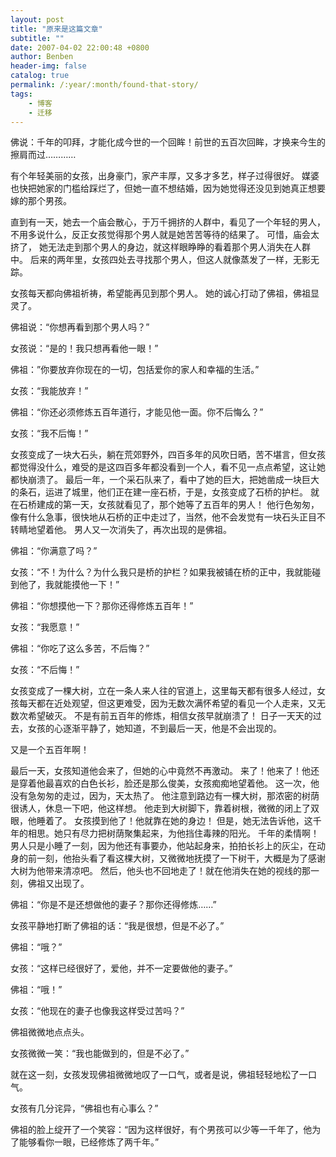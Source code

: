 ```yaml
---
layout: post
title: "原来是这篇文章"
subtitle: ""
date: 2007-04-02 22:00:48 +0800
author: Benben
header-img: false
catalog: true
permalink: /:year/:month/found-that-story/
tags:
    - 博客
    - 迁移
---
```


佛说：千年的叩拜，才能化成今世的一个回眸！前世的五百次回眸，才换来今生的擦肩而过…………  

有个年轻美丽的女孩，出身豪门，家产丰厚，又多才多艺，样子过得很好。 媒婆也快把她家的门槛给踩烂了，但她一直不想结婚，因为她觉得还没见到她真正想要嫁的那个男孩。

直到有一天，她去一个庙会散心，于万千拥挤的人群中，看见了一个年轻的男人，不用多说什么，反正女孩觉得那个男人就是她苦苦等待的结果了。 可惜，庙会太挤了， 她无法走到那个男人的身边，就这样眼睁睁的看着那个男人消失在人群中。 后来的两年里，女孩四处去寻找那个男人，但这人就像蒸发了一样，无影无踪。

女孩每天都向佛祖祈祷，希望能再见到那个男人。 她的诚心打动了佛祖，佛祖显灵了。

佛祖说：“你想再看到那个男人吗？”

女孩说：“是的！我只想再看他一眼！”

佛祖：”你要放弃你现在的一切，包括爱你的家人和幸福的生活。”

女孩：“我能放弃！”

佛祖：“你还必须修炼五百年道行，才能见他一面。你不后悔么？”

女孩：“我不后悔！”

女孩变成了一块大石头，躺在荒郊野外，四百多年的风吹日晒，苦不堪言，但女孩都觉得没什么，难受的是这四百多年都没看到一个人，看不见一点点希望，这让她都快崩溃了。 最后一年，一个采石队来了，看中了她的巨大，把她凿成一块巨大的条石，运进了城里，他们正在建一座石桥，于是，女孩变成了石桥的护栏。 就在石桥建成的第一天，女孩就看见了，那个她等了五百年的男人！ 他行色匆匆，像有什么急事，很快地从石桥的正中走过了，当然，他不会发觉有一块石头正目不转睛地望着他。 男人又一次消失了，再次出现的是佛祖。

佛祖：“你满意了吗？”

女孩：“不！为什么？为什么我只是桥的护栏？如果我被铺在桥的正中，我就能碰到他了，我就能摸他一下！”

佛祖：“你想摸他一下？那你还得修炼五百年！”

女孩：“我愿意！”

佛祖：“你吃了这么多苦，不后悔？”

女孩：“不后悔！”

女孩变成了一棵大树，立在一条人来人往的官道上，这里每天都有很多人经过，女孩每天都在近处观望，但这更难受，因为无数次满怀希望的看见一个人走来，又无数次希望破灭。 不是有前五百年的修炼，相信女孩早就崩溃了！ 日子一天天的过去，女孩的心逐渐平静了，她知道，不到最后一天，他是不会出现的。

又是一个五百年啊！

最后一天，女孩知道他会来了，但她的心中竟然不再激动。 来了！他来了！他还是穿着他最喜欢的白色长衫，脸还是那么俊美，女孩痴痴地望着他。 这一次，他没有急匆匆的走过，因为，天太热了。 他注意到路边有一棵大树，那浓密的树荫很诱人，休息一下吧，他这样想。 他走到大树脚下，靠着树根，微微的闭上了双眼，他睡着了。 女孩摸到他了！他就靠在她的身边！ 但是，她无法告诉他，这千年的相思。她只有尽力把树荫聚集起来，为他挡住毒辣的阳光。 千年的柔情啊！ 男人只是小睡了一刻，因为他还有事要办，他站起身来，拍拍长衫上的灰尘，在动身的前一刻，他抬头看了看这棵大树，又微微地抚摸了一下树干，大概是为了感谢大树为他带来清凉吧。 然后，他头也不回地走了！就在他消失在她的视线的那一刻，佛祖又出现了。

佛祖：“你是不是还想做他的妻子？那你还得修炼……”

女孩平静地打断了佛祖的话：“我是很想，但是不必了。”

佛祖：“哦？”

女孩：“这样已经很好了，爱他，并不一定要做他的妻子。”

佛祖：“哦！”

女孩：“他现在的妻子也像我这样受过苦吗？”

佛祖微微地点点头。

女孩微微一笑：“我也能做到的，但是不必了。”

就在这一刻，女孩发现佛祖微微地叹了一口气，或者是说，佛祖轻轻地松了一口气。

女孩有几分诧异，“佛祖也有心事么？”

佛祖的脸上绽开了一个笑容：“因为这样很好，有个男孩可以少等一千年了，他为了能够看你一眼，已经修炼了两千年。”